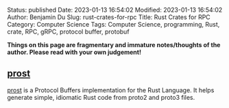 Status: published
Date: 2023-01-13 16:54:02
Modified: 2023-01-13 16:54:02
Author: Benjamin Du
Slug: rust-crates-for-rpc
Title: Rust Crates for RPC
Category: Computer Science
Tags: Computer Science, programming, Rust, crate, RPC, gRPC, protocol buffer, protobuf

**Things on this page are fragmentary and immature notes/thoughts of the author. Please read with your own judgement!**

## [prost](https://github.com/tokio-rs/prost)
[prost](https://github.com/tokio-rs/prost)
is a Protocol Buffers implementation for the Rust Language. 
It helps generate simple, idiomatic Rust code from proto2 and proto3 files.

